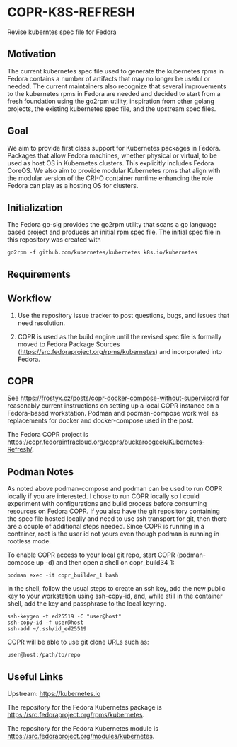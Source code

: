 COPR-K8S-REFRESH
================

Revise kuberntes spec file for Fedora

## Motivation

The current kubernetes spec file used to generate the kubernetes rpms in Fedora contains a number of artifacts that may no longer be useful or needed. The current maintainers also recognize that several improvements to the kubernetes rpms in Fedora are needed and decided to start from a fresh foundation using the go2rpm utility, inspiration from other golang projects, the existing kubernetes spec file, and the upstream spec files.

## Goal

We aim to provide first class support for Kubernetes packages in Fedora. Packages that allow Fedora machines, whether physical or virtual, to be used as host OS in Kubernetes clusters. This explicitly includes Fedora CoreOS. We also aim to provide modular Kubernetes rpms that align with the modular version of the CRI-O container runtime enhancing the role Fedora can play as a hosting OS for clusters.

## Initialization

The Fedora go-sig provides the go2rpm utility that scans a go language based project and produces an initial rpm spec file. The initial spec file in this repository was created with

```
go2rpm -f github.com/kubernetes/kubernetes k8s.io/kubernetes
```

## Requirements


## Workflow

1. Use the repository issue tracker to post questions, bugs, and issues that need resolution.

1. COPR is used as the build engine until the revised spec file is formally moved to Fedora Package Sources (https://src.fedoraproject.org/rpms/kubernetes) and incorporated into Fedora.

## COPR

See https://frostyx.cz/posts/copr-docker-compose-without-supervisord for reasonably current instructions on setting up a local COPR instance on a Fedora-based workstation. Podman and podman-compose work well as replacements for docker and docker-compose used in the post.

The Fedora COPR project is https://copr.fedorainfracloud.org/coprs/buckaroogeek/Kubernetes-Refresh/.

## Podman Notes

As noted above podman-compose and podman can be used to run COPR locally if you are interested. I chose to run COPR locally so I could experiment with configurations and build process before consuming resources on Fedora COPR. If you also have the git repository containing the spec file hosted locally and need to use ssh transport for git, then there are a couple of additional steps needed. Since COPR is running in a container, root is the user id not yours even though podman is running in rootless mode.

To enable COPR access to your local git repo, start COPR (podman-compose up -d) and then open a shell on copr_build34_1:

```
podman exec -it copr_builder_1 bash
```

In the shell, follow the usual steps to create an ssh key, add the new public key to your workstation using ssh-copy-id, and, while still in the container shell, add the key and passphrase to the local keyring.

```
ssh-keygen -t ed25519 -C "user@host"
ssh-copy-id -f user@host
ssh-add ~/.ssh/id_ed25519
```

COPR will be able to use git clone URLs such as:

```
user@host:/path/to/repo
```

## Useful Links

Upstream: https://kubernetes.io

The repository for the Fedora Kubernetes package is https://src.fedoraproject.org/rpms/kubernetes.

The repository for the Fedora Kubernetes module is https://src.fedoraproject.org/modules/kubernetes.
